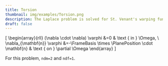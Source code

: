 ```yaml
---
title: Torsion
thumbnail: img/examples/Torsion.png
description: The Laplace problem is solved for St. Venant's warping function.
draft: false
---
```


\[
\begin{array}{rll}
(\nabla \cdot \nabla) \varphi &=0 & \text { in } \Omega, \\
\nabla_{\mathbf{n}} \varphi  &=-\FrameBasis \times \PlanePosition \cdot \mathbf{n} & \text { on } \partial \Omega
\end{array}
\]

For this problem, `ndm=2` and `ndf=1`.


<!-- ![alt text](image-1.png) -->
